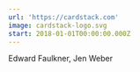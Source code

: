 ```yaml
---
url: 'https://cardstack.com'
image: cardstack-logo.svg
start: 2018-01-01T00:00:00.000Z
---
```

Edward Faulkner, Jen Weber
